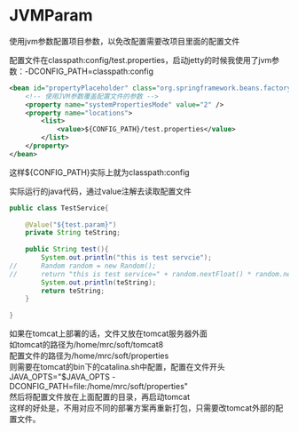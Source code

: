 # JVMParam
使用jvm参数配置项目参数，以免改配置需要改项目里面的配置文件

配置文件在classpath:config/test.properties，启动jetty的时候我使用了jvm参数：-DCONFIG_PATH=classpath:config

```xml
<bean id="propertyPlaceholder" class="org.springframework.beans.factory.config.PropertyPlaceholderConfigurer">
	<!-- 使用JVM参数覆盖配置文件的参数 -->
	<property name="systemPropertiesMode" value="2" />
	<property name="locations">
		<list>
			<value>${CONFIG_PATH}/test.properties</value>
		</list>
	</property>
</bean>
```
这样${CONFIG_PATH}实际上就为classpath:config

实际运行的java代码，通过value注解去读取配置文件
```java
public class TestService{
	
	@Value("${test.param}")
	private String teString;
	
	public String test(){
		System.out.println("this is test servcie");
//		Random random = new Random();
//		return "this is test service=" + random.nextFloat() * random.nextFloat();
		System.out.println(teString);
		return teString;
	}
	
}
```
如果在tomcat上部署的话，文件又放在tomcat服务器外面<br/>
如tomcat的路径为/home/mrc/soft/tomcat8<br/>
配置文件的路径为/home/mrc/soft/properties<br/>
则需要在tomcat的bin下的catalina.sh中配置，配置在文件开头<br/>
JAVA_OPTS="$JAVA_OPTS -DCONFIG_PATH=file:/home/mrc/soft/properties"<br/>
然后将配置文件放在上面配置的目录，再启动tomcat<br/>
这样的好处是，不用对应不同的部署方案再重新打包，只需要改tomcat外部的配置文件。



